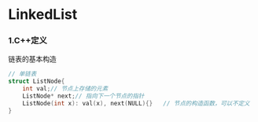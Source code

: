 # LinkedList

### 1.C++定义

链表的基本构造

```c++
// 单链表
struct ListNode{
    int val;// 节点上存储的元素
    ListNode* next;// 指向下一个节点的指针
    ListNode(int x): val(x), next(NULL){}	// 节点的构造函数，可以不定义
}
```

